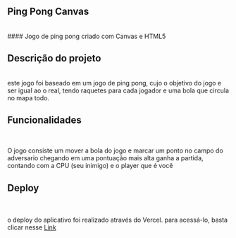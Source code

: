 ## Ping Pong Canvas ##
<br>
#### Jogo de ping pong criado com Canvas e HTML5

## Descrição do projeto ##
<br>
este jogo foi baseado em um jogo de ping pong, cujo o objetivo do jogo e ser igual ao o real, tendo raquetes para cada jogador e uma bola que circula no mapa todo.

## Funcionalidades ##
<br>
<P>O jogo consiste um mover a bola do jogo e marcar um ponto no campo do adversario chegando em uma pontuação mais alta ganha a partida, contando com a CPU (seu inimigo) e o player que é você</P>

## Deploy ##
<br>
<br>
o deploy do aplicativo foi realizado através do Vercel. para acessá-lo, basta clicar nesse <a href="https://vercel.com/jota774s-projects/jogopingpong/BCVJ69E7J6FiPNLWtUDsYiLVeHSf" target="_blank"> Link </a>
